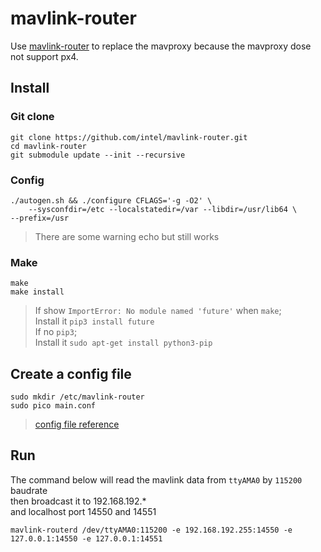 # mavlink-router
Use [mavlink-router](https://github.com/intel/mavlink-router) to replace the mavproxy because the mavproxy dose not support px4.

## Install

### Git clone
    git clone https://github.com/intel/mavlink-router.git
    cd mavlink-router
    git submodule update --init --recursive

### Config
    ./autogen.sh && ./configure CFLAGS='-g -O2' \
        --sysconfdir=/etc --localstatedir=/var --libdir=/usr/lib64 \
    --prefix=/usr
> There are some warning echo but still works

### Make
    make
    make install

> If show `ImportError: No module named 'future'` when `make`;<br>
> Install it `pip3 install future`<br>
> If no `pip3`;<br>
> Install it `sudo apt-get install python3-pip`

## Create a config file
    sudo mkdir /etc/mavlink-router
    sudo pico main.conf

> [config file reference](https://github.com/intel/mavlink-router/blob/master/examples/config.sample)

## Run
The command below will read the mavlink data from `ttyAMA0` by `115200` baudrate\
then broadcast it to 192.168.192.*\
and localhost port 14550 and 14551 

    mavlink-routerd /dev/ttyAMA0:115200 -e 192.168.192.255:14550 -e 127.0.0.1:14550 -e 127.0.0.1:14551
